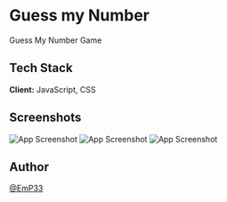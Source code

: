 
# Guess my Number

Guess My Number Game


## Tech Stack

**Client:** JavaScript, CSS



## Screenshots

![App Screenshot](https://res.cloudinary.com/dtbemnmn4/image/upload/v1660845089/github/1_mfvu7r.png)
![App Screenshot](https://res.cloudinary.com/dtbemnmn4/image/upload/v1660845089/github/2_dz97h6.png)
![App Screenshot](https://res.cloudinary.com/dtbemnmn4/image/upload/v1660845089/github/3_rpko9m.png)


## Author

[@EmP33](https://github.com/EmP33)


